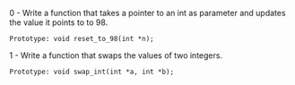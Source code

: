 0 - Write a function that takes a pointer to an int as parameter and updates the value it points to to 98.

    Prototype: void reset_to_98(int *n);
    
1 - Write a function that swaps the values of two integers.

    Prototype: void swap_int(int *a, int *b);
    

